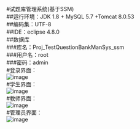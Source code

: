 #试题库管理系统(基于SSM)  
##运行环境：JDK 1.8 + MySQL 5.7 +Tomcat 8.0.53  
##编码集：UTF-8  
##IDE：eclipse 4.8.0  
##数据库  
###库名：Proj_TestQuestionBankManSys_ssm  
###用户名：root  
###密码：admin  
#登录界面：  
![image](https://raw.githubusercontent.com/yzqyfly/TestQuestionBankManSys/master/img/0.PNG)  
#学生界面：  
![image](https://raw.githubusercontent.com/yzqyfly/TestQuestionBankManSys/master/img/1.PNG)  
#教师界面：  
![image](https://raw.githubusercontent.com/yzqyfly/TestQuestionBankManSys/master/img/2.PNG)  
#管理员界面：  
![image](https://raw.githubusercontent.com/yzqyfly/TestQuestionBankManSys/master/img/3.PNG)  

